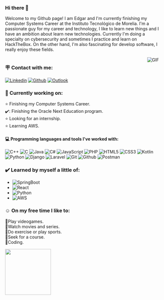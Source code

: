 ### Hi there 👋
Welcome to my Github page! I am Edgar and I'm currently finishing my Computer Systems Career at the Instituto Tecnológico de Morelia.
I'm a passionate guy for my career and technology, I like to learn new things and I have an ambition about learn new technologies. Currently I'm doing a specialty on cybersecurity and sometimes I practice and learn on HackTheBox. On the other hand, I'm also fascinating for develop software, I really enjoy these fields.
<br/><br/><img align="right" alt="GIF" src="https://i.pinimg.com/originals/e4/26/70/e426702edf874b181aced1e2fa5c6cde.gif" />
### 🪧 Contact with me:
[![Linkedin](https://img.shields.io/badge/-LinkedIn-blue?style=flat&logo=Linkedin&logoColor=white)](https://www.linkedin.com/in/edgar-mm)
[![Github](https://img.shields.io/badge/-Github-000?style=flat&logo=Github&logoColor=white)](https://github.com/DanielMMITM/)
[![Outlook](https://img.shields.io/badge/Outlook-blue?style=flat&logo=microsoftoutlook&logoColor=white)](mailto:edanielm21@hotmail.com)

### 🌟 Currently working on:
⭐ Finishing my Computer Systems Career.<br/>
✔️: Finishing the Oracle Next Education program.<br/>
⭐ Looking for an internship.<br/>
⭐ Learning AWS.<br/>


#### :computer: Programming languages and tools I've worked with: 

![C++](https://img.shields.io/badge/-C++-000000?style=flat&logo=c%2B%2B&logoColor=blue)
![C](https://img.shields.io/badge/-C-000000?style=flat&logo=c&logoColor=#A8B9CC)
![Java](https://img.shields.io/badge/-Java-000000?style=flat&logo=java)
![C#](https://img.shields.io/badge/-C%23-000000?style=flat&logo=csharp&logoColor=violet)
![JavaScript](https://img.shields.io/badge/-JavaScript-000000?style=flat&logo=javascript)
![PHP](https://img.shields.io/badge/-PHP-000000?style=flat&logo=php&logoColor=#777BB4)
![HTML5](https://img.shields.io/badge/-HTML5-000000?style=flat&logo=html5)
![CSS3](https://img.shields.io/badge/-CSS-000000?style=flat&logo=css3&logoColor=blue)
![Kotlin](https://img.shields.io/badge/-Kotlin-000000?style=flat&logo=kotlin&logoColor=green)
![Python](https://img.shields.io/badge/-Python-000000?style=flat&logo=python&logoColor=#3776AB)
![Django](https://img.shields.io/badge/-Django-000000?style=flat&logo=django&logoColor=darkgreen)
![Laravel](https://img.shields.io/badge/-Laravel-000000?style=flat&logo=laravel&logoColor=#FF2D20)
![Git](https://img.shields.io/badge/-Git-000000?style=flat&logo=git)
![Github](https://img.shields.io/badge/-Github-000000?style=flat&logo=github)
![Postman](https://img.shields.io/badge/-Postman-000000?style=flat&logo=postman) 

### ✔️ Learned by myself a little of:

* ![SpringBoot](https://img.shields.io/badge/-SpringBoot-000000?style=flat&logo=springboot&logoColor=##6DB33F)
* ![React](https://img.shields.io/badge/-React-000000?style=flat&logo=react&logoColor=#61DAFB)
* ![Python](https://img.shields.io/badge/-Python-000000?style=flat&logo=python&logoColor=#3776AB)
* ![AWS](https://img.shields.io/badge/-amazonaws-000000?style=flat&logo=amazonaws&logoColor=#232F3E)

### ☺️ On my free time I like to:
💠Play videogames.<br/>
💠Watch movies and series.<br/>
💠Do exercise or play sports.<br/>
💠Seek for a course.<br/>
💠Coding.

<img src='https://github.com/Rishit-dagli/Rishit-dagli/blob/master/images/octocat-anime.gif' width='150"'>
